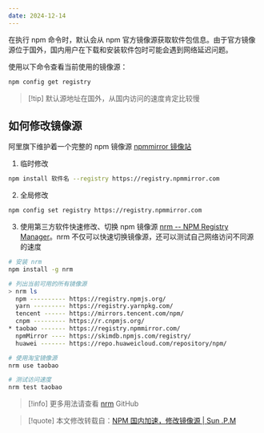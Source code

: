 ```yaml
---
date: 2024-12-14
---
```


在执行 npm 命令时，默认会从 npm 官方镜像源获取软件包信息。由于官方镜像源位于国外，国内用户在下载和安装软件包时可能会遇到网络延迟问题。

使用以下命令查看当前使用的镜像源：

```bash
npm config get registry
```

>[!tip] 默认源地址在国外，从国内访问的速度肯定比较慢

## 如何修改镜像源

阿里旗下维护着一个完整的 npm 镜像源 [npmmirror 镜像站](https://npmmirror.com/)

1. 临时修改

```bash
npm install 软件名 --registry https://registry.npmmirror.com
```

2. 全局修改

```bash
npm config set registry https://registry.npmmirror.com
```

3. 使用第三方软件快速修改、切换 npm 镜像源 [nrm -- NPM Registry Manager](https://github.com/Pana/nrm)。nrm 不仅可以快速切换镜像源，还可以测试自己网络访问不同源的速度

```bash
# 安装 nrm
npm install -g nrm
```

```bash
# 列出当前可用的所有镜像源
> nrm ls
  npm ---------- https://registry.npmjs.org/
  yarn --------- https://registry.yarnpkg.com/
  tencent ------ https://mirrors.tencent.com/npm/
  cnpm --------- https://r.cnpmjs.org/
* taobao ------- https://registry.npmmirror.com/
  npmMirror ---- https://skimdb.npmjs.com/registry/
  huawei ------- https://repo.huaweicloud.com/repository/npm/
```

```bash
# 使用淘宝镜像源
nrm use taobao
```

```bash
# 测试访问速度
nrm test taobao
```

>[!info] 更多用法请查看 [nrm](https://github.com/Pana/nrm) GitHub

>[!quote]
>本文修改转载自：[NPM 国内加速，修改镜像源 | Sun .P.M](https://blog.fassr.com/src/npm/NPM%20%E5%9B%BD%E5%86%85%E5%8A%A0%E9%80%9F%EF%BC%8C%E4%BF%AE%E6%94%B9%E9%95%9C%E5%83%8F%E6%BA%90.html)
